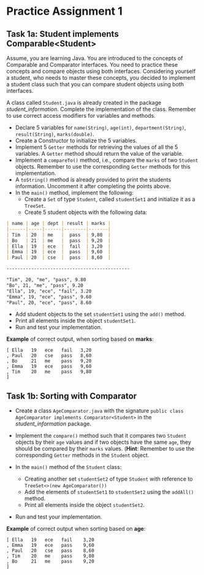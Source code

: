 # Practice Assignment 1

## Task 1a: Student implements Comparable\<Student\>

Assume, you are learning Java. You are introduced to the concepts of Comparable and Comparator interfaces. You need to practice these concepts and compare objects using both interfaces. Considering yourself a student, who needs to master these concepts, you decided to implement a student class such that you can compare student objects using both interfaces.

A class called `Student.java` is already created in the package _student\_information_. Complete the implementation of the class. Remember to use correct access modifiers for variables and methods.

- Declare 5 variables for `name(String)`, `age(int)`, `department(String)`, `result(String)`, `marks(double)`.
- Create a Constructor to initialize the 5 variables.
- Implement 5 `Getter` methods for retrieving the values of all the 5 variables. A `Getter` method should return the value of the variable.
- Implement a `compareTo()` method, i.e., compare the `marks` of two `Student` objects. Remember to use the corresponding `Getter` methods for this implementation.
- A `toString()` method is already provided to print the students information. Uncomment it after completing the points above.
- In the `main()` method, implement the following:
    - Create a `Set` of type `Student`, called `studentSet1` and initialize it as a `TreeSet`.
    - Create 5 student objects with the following data:


```markdown
| name | age | dept | result | marks |
|------|-----|------|--------|-------|
| Tim  | 20  | me   |  pass  | 9,80  |
| Bo   | 21  | me   |  pass  | 9,20  |
| Ella | 19  | ece  |  fail  | 3,20  |
| Emma | 19  | ece  |  pass  | 9,60  |
| Paul | 20  | cse  |  pass  | 8,60  |

---------------------------------------------

"Tim", 20, "me", "pass", 9.80
"Bo", 21, "me", "pass", 9.20
"Ella", 19, "ece", "fail", 3.20
"Emma", 19, "ece", "pass", 9.60
"Paul", 20, "ece", "pass", 8.60
```
- Add student objects to the set `studentSet1` using the `add()` method.
- Print all elements inside the object `studentSet1`.
- Run and test your implementation.

**Example** of correct output, when sorting based on **marks**:

```
[ Ella   19   ece   fail   3,20
, Paul   20   cse   pass   8,60
, Bo     21   me    pass   9,20
, Emma   19   ece   pass   9,60
, Tim    20   me    pass   9,80
]
```

## Task 1b: Sorting with Comparator

- Create a class `AgeComparator.java` with the signature `public class AgeComparator implements Comparator<Student>` in the _student\_information_ package.

- Implement the `compare()` method such that it compares two `Student` objects by their `age` values and if two objects have the same `age`, they should be compared by their `marks` values. (**Hint**: Remember to use the corresponding `Getter` methods in the `Student` object.

- In the `main()` method of the `Student` class:
    - Creating another set `studentSet2` of type `Student` with reference to `TreeSet<>(new AgeComparator())`
    - Add the elements of `studentSet1` to `studentSet2` using the `addAll()` method.
    - Print all elements inside the object `studentSet2`.

- Run and test your implementation.

**Example** of correct output when sorting based on **age**:

```
[ Ella   19   ece   fail    3,20
, Emma   19   ece   pass    9,60
, Paul   20   cse   pass    8,60
, Tim    20   me    pass    9,80
, Bo     21   me    pass    9,20
]
```
